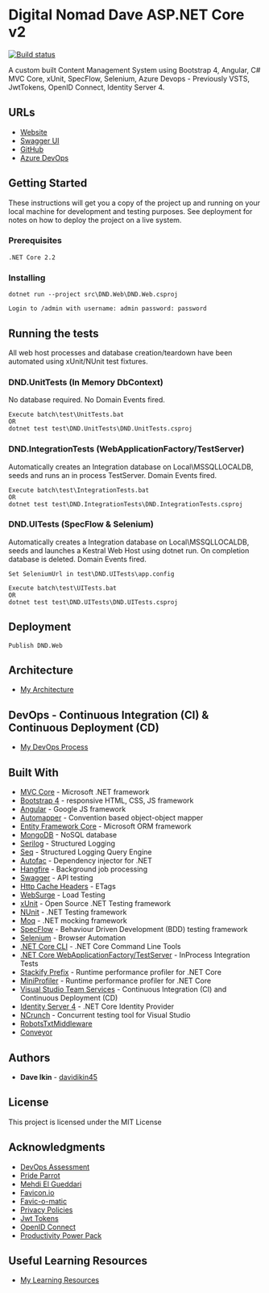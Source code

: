 # Digital Nomad Dave ASP.NET Core v2
[![Build status](https://davidikin.visualstudio.com/Digital%20Nomad%20Dave/_apis/build/status/Digital%20Nomad%20Dave-ASP.NET%20Core-CI)](https://davidikin.visualstudio.com/Digital%20Nomad%20Dave/_build/latest?definitionId=5)

A custom built Content Management System using Bootstrap 4, Angular, C# MVC Core, xUnit, SpecFlow, Selenium, Azure Devops - Previously VSTS, JwtTokens, OpenID Connect, Identity Server 4.

## URLs
* [Website](http://www.digitalnomaddave.com)
* [Swagger UI](http://www.digitalnomaddave.com/swagger)
* [GitHub](https://github.com/davidikin45/DigitalNomadDaveAspNetCore2)
* [Azure DevOps](https://davidikin.visualstudio.com/Digital%20Nomad%20Dave)

## Getting Started

These instructions will get you a copy of the project up and running on your local machine for development and testing purposes. See deployment for notes on how to deploy the project on a live system.

### Prerequisites

```
.NET Core 2.2
```

### Installing

```
dotnet run --project src\DND.Web\DND.Web.csproj
```
```
Login to /admin with username: admin password: password
```

## Running the tests

All web host processes and database creation/teardown have been automated using xUnit/NUnit test fixtures.

### DND.UnitTests (In Memory DbContext)

No database required. No Domain Events fired.

```
Execute batch\test\UnitTests.bat
OR
dotnet test test\DND.UnitTests\DND.UnitTests.csproj
```

### DND.IntegrationTests (WebApplicationFactory/TestServer)

Automatically creates an Integration database on Local\MSSQLLOCALDB, seeds and runs an in process TestServer. Domain Events fired.

```
Execute batch\test\IntegrationTests.bat
OR
dotnet test test\DND.IntegrationTests\DND.IntegrationTests.csproj
```

### DND.UITests (SpecFlow & Selenium)

Automatically creates a Integration database on Local\MSSQLLOCALDB, seeds and launches a Kestral Web Host using dotnet run. On completion database is deleted. Domain Events fired.

```
Set SeleniumUrl in test\DND.UITests\app.config
```
```
Execute batch\test\UITests.bat 
OR
dotnet test test\DND.UITests\DND.UITests.csproj
```

## Deployment

```
Publish DND.Web
```

## Architecture
* [My Architecture](docs/Architecture.md)

## DevOps - Continuous Integration (CI) & Continuous Deployment (CD)
* [My DevOps Process](docs/DevOps.md)

## Built With

* [MVC Core](https://www.asp.net/mvc) - Microsoft .NET framework
* [Bootstrap 4](https://v4-alpha.getbootstrap.com/) - responsive HTML, CSS, JS framework
* [Angular](https://angular.io/) - Google JS framework
* [Automapper](http://automapper.org/) - Convention based object-object mapper
* [Entity Framework Core](https://docs.microsoft.com/en-us/ef/core/) - Microsoft ORM framework
* [MongoDB](https://www.mongodb.com) - NoSQL database
* [Serilog](https://serilog.net/) - Structured Logging
* [Seq](https://getseq.net/) - Structured Logging Query Engine
* [Autofac](http://www.autofac.org/) - Dependency injector for .NET
* [Hangfire](https://rometools.github.io/rome/) - Background job processing
* [Swagger](https://swagger.io/) - API testing
* [Http Cache Headers](https://github.com/KevinDockx/HttpCacheHeaders) - ETags
* [WebSurge](http://websurge.west-wind.com/) - Load Testing
* [xUnit](https://xunit.github.io/) - Open Source .NET Testing framework
* [NUnit](http://nunit.org/) - .NET Testing framework
* [Moq](https://github.com/Moq) - .NET mocking framework
* [SpecFlow](http://specflow.org/) - Behaviour Driven Development (BDD) testing framework
* [Selenium](https://www.seleniumhq.org/) - Browser Automation
* [.NET Core CLI](https://docs.microsoft.com/en-us/dotnet/core/tools/?tabs=netcore2x) - .NET Core Command Line Tools
* [.NET Core WebApplicationFactory/TestServer](https://docs.microsoft.com/en-us/aspnet/core/test/integration-tests?view=aspnetcore-2.2) - InProcess Integration Tests
* [Stackify Prefix](https://stackify.com/prefix/) - Runtime performance profiler for .NET Core
* [MiniProfiler](https://miniprofiler.com/dotnet/AspDotNetCore) - Runtime performance profiler for .NET Core
* [Visual Studio Team Services](https://www.visualstudio.com/team-services/) - Continuous Integration (CI) and Continuous Deployment (CD)
* [Identity Server 4](http://docs.identityserver.io/en/release/) - .NET Core Identity Provider
* [NCrunch](https://www.ncrunch.net/) - Concurrent testing tool for Visual Studio
* [RobotsTxtMiddleware](https://github.com/karl-sjogren/robots-txt-middleware/blob/master/README.md)
* [Conveyor](https://marketplace.visualstudio.com/items?itemName=vs-publisher-1448185.ConveyorbyKeyoti)

## Authors

* **Dave Ikin** - [davidikin45](https://github.com/davidikin45)

## License

This project is licensed under the MIT License

## Acknowledgments

* [DevOps Assessment](http://devopsassessment.azurewebsites.net/)
* [Pride Parrot](http://www.prideparrot.com)
* [Mehdi El Gueddari](http://mehdi.me/ambient-dbcontext-in-ef6/)
* [Favicon.io](https://favicon.io/)
* [Favic-o-matic](http://www.favicomatic.com/)
* [Privacy Policies](https://privacypolicies.com)
* [Jwt Tokens](https://jwt.io/)
* [OpenID Connect](http://openid.net/connect/)
* [Productivity Power Pack](https://marketplace.visualstudio.com/items?itemName=VisualStudioProductTeam.ProductivityPowerPack2017)

## Useful Learning Resources
* [My Learning Resources](docs/LearningResources.md)